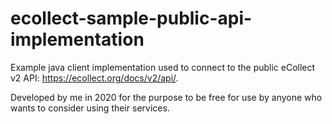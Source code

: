 # ecollect-sample-public-api-implementation

Example java client implementation used to connect to the public eCollect v2 API: https://ecollect.org/docs/v2/api/. 

Developed by me in 2020 for the purpose to be free for use by anyone who wants to consider using their services. 

